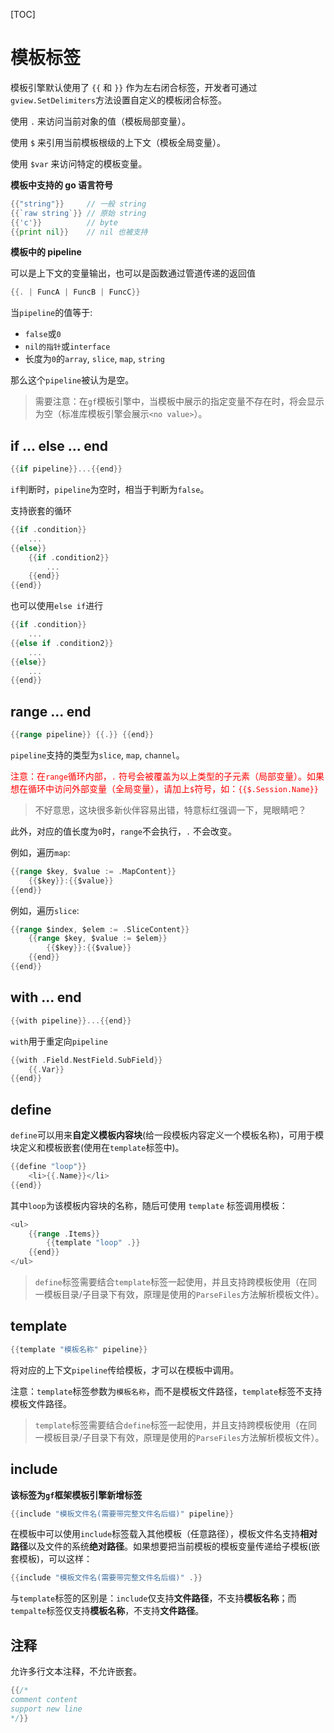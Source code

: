 
[TOC]

# 模板标签

模板引擎默认使用了 `{{` 和 `}}` 作为左右闭合标签，开发者可通过`gview.SetDelimiters`方法设置自定义的模板闭合标签。

使用 `.` 来访问当前对象的值（模板局部变量）。

使用 `$` 来引用当前模板根级的上下文（模板全局变量）。

使用 `$var` 来访问特定的模板变量。


**模板中支持的 go 语言符号**

```go
{{"string"}}     // 一般 string
{{`raw string`}} // 原始 string
{{'c'}}          // byte
{{print nil}}    // nil 也被支持
```

**模板中的 pipeline**

可以是上下文的变量输出，也可以是函数通过管道传递的返回值

```go
{{. | FuncA | FuncB | FuncC}}
```

当`pipeline`的值等于:

* `false`或`0`
* `nil的指针`或`interface`
* 长度为`0`的`array`, `slice`, `map`, `string`

那么这个`pipeline`被认为是空。


> 需要注意：在`gf`模板引擎中，当模板中展示的指定变量不存在时，将会显示为空（标准库模板引擎会展示`<no value>`）。


## if ... else ... end

```go
{{if pipeline}}...{{end}}
```

`if`判断时，`pipeline`为空时，相当于判断为`false`。


支持嵌套的循环

```go
{{if .condition}}
    ...
{{else}}
	{{if .condition2}}
        ...
    {{end}}
{{end}}
```

也可以使用`else if`进行

```go
{{if .condition}}
    ...
{{else if .condition2}}
    ...
{{else}}
    ...
{{end}}
```

## range ... end

```go
{{range pipeline}} {{.}} {{end}}
```

`pipeline`支持的类型为`slice`, `map`, `channel`。

<font color=red>注意：在`range`循环内部，`.` 符号会被覆盖为以上类型的子元素（局部变量）。如果想在循环中访问外部变量（全局变量），请加上`$`符号，如：`{{$.Session.Name}}`</font>

> 不好意思，这块很多新伙伴容易出错，特意标红强调一下，晃眼睛吧？

此外，对应的值长度为`0`时，`range`不会执行，`.` 不会改变。

例如，遍历`map`:
```go
{{range $key, $value := .MapContent}}
    {{$key}}:{{$value}}
{{end}}
```
例如，遍历`slice`:
```go
{{range $index, $elem := .SliceContent}}
    {{range $key, $value := $elem}}
        {{$key}}:{{$value}}
    {{end}}
{{end}}
```



## with ... end

```go
{{with pipeline}}...{{end}}
```

`with`用于重定向`pipeline`

```go
{{with .Field.NestField.SubField}}
	{{.Var}}
{{end}}
```


## define

`define`可以用来**自定义模板内容块**(给一段模板内容定义一个模板名称)，可用于模块定义和模板嵌套(使用在`template`标签中)。

```go
{{define "loop"}}
	<li>{{.Name}}</li>
{{end}}
```
其中`loop`为该模板内容块的名称，随后可使用 `template` 标签调用模板：

```go
<ul>
	{{range .Items}}
		{{template "loop" .}}
	{{end}}
</ul>
```

> `define`标签需要结合`template`标签一起使用，并且支持跨模板使用（在同一模板目录/子目录下有效，原理是使用的`ParseFiles`方法解析模板文件）。

## template

```go
{{template "模板名称" pipeline}}
```

将对应的上下文`pipeline`传给模板，才可以在模板中调用。

注意：`template`标签参数为`模板名称`，而不是模板文件路径，`template`标签不支持模板文件路径。

> `template`标签需要结合`define`标签一起使用，并且支持跨模板使用（在同一模板目录/子目录下有效，原理是使用的`ParseFiles`方法解析模板文件）。

## include

**该标签为`gf`框架模板引擎新增标签**

```go
{{include "模板文件名(需要带完整文件名后缀)" pipeline}}
```

在模板中可以使用`include`标签载入其他模板（任意路径），模板文件名支持**相对路径**以及文件的系统**绝对路径**。如果想要把当前模板的模板变量传递给子模板(嵌套模板)，可以这样：
```go
{{include "模板文件名(需要带完整文件名后缀)" .}}
```

与`template`标签的区别是：`include`仅支持**文件路径**，不支持**模板名称**；而`tempalte`标签仅支持**模板名称**，不支持**文件路径**。

## 注释

允许多行文本注释，不允许嵌套。

```go
{{/*
comment content
support new line
*/}}
```



